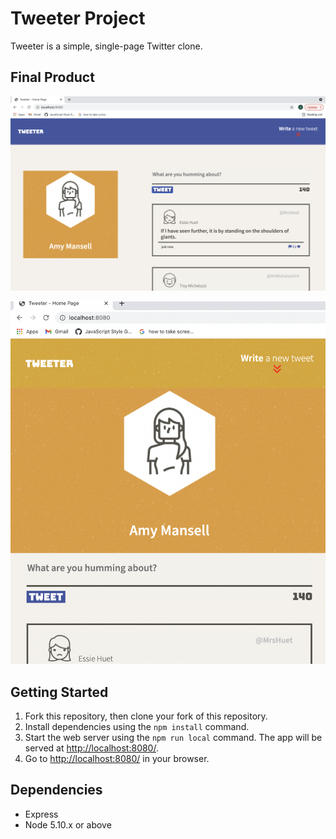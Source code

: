 # Tweeter Project

Tweeter is a simple, single-page Twitter clone.



## Final Product

!["Screenshot of desktop view"](https://github.com/anju-kumaran/tweeter/blob/master/docs/desktop-view.png)

!["Screenshot of tablet view"](https://github.com/anju-kumaran/tweeter/blob/master/docs/tablet-view.png)

## Getting Started

1. Fork this repository, then clone your fork of this repository.
2. Install dependencies using the `npm install` command.
3. Start the web server using the `npm run local` command. The app will be served at <http://localhost:8080/>.
4. Go to <http://localhost:8080/> in your browser.

## Dependencies

- Express
- Node 5.10.x or above
